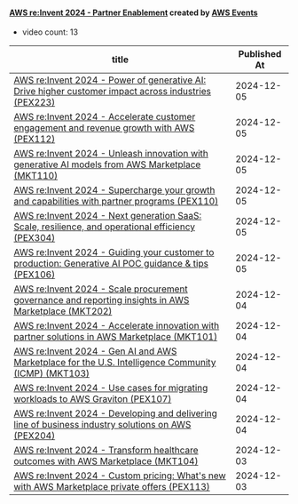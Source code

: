 

#### [AWS re:Invent 2024 - Partner Enablement](https://www.youtube.com/playlist?list=PL2yQDdvlhXf_4FI9Vv6iiez3zDQhP6RAJ) created by [AWS Events](https://www.youtube.com/channel/UCdoadna9HFHsxXWhafhNvKw)

* video count: 13 

| title                                                                                                                                               | Published At |
| --------------------------------------------------------------------------------------------------------------------------------------------------- | ------------ |
| [AWS re:Invent 2024 - Power of generative AI: Drive higher customer impact across industries (PEX223)](https://www.youtube.com/watch?v=B_WxQwECgOw) | 2024-12-05   |
| [AWS re:Invent 2024 - Accelerate customer engagement and revenue growth with AWS (PEX112)](https://www.youtube.com/watch?v=J1rOTk5SOCI)             | 2024-12-05   |
| [AWS re:Invent 2024 - Unleash innovation with generative AI models from AWS Marketplace (MKT110)](https://www.youtube.com/watch?v=Xd33PyQpIY8)      | 2024-12-05   |
| [AWS re:Invent 2024 - Supercharge your growth and capabilities with partner programs (PEX110)](https://www.youtube.com/watch?v=LZoyu9WbXIQ)         | 2024-12-05   |
| [AWS re:Invent 2024 - Next generation SaaS: Scale, resilience, and operational efficiency (PEX304)](https://www.youtube.com/watch?v=fCpRypG0N1M)    | 2024-12-05   |
| [AWS re:Invent 2024 - Guiding your customer to production: Generative AI POC guidance & tips (PEX106)](https://www.youtube.com/watch?v=a4Kc6vq4VBA) | 2024-12-05   |
| [AWS re:Invent 2024 - Scale procurement governance and reporting insights in AWS Marketplace (MKT202)](https://www.youtube.com/watch?v=ShYtHj9jhE4) | 2024-12-04   |
| [AWS re:Invent 2024 - Accelerate innovation with partner solutions in AWS Marketplace (MKT101)](https://www.youtube.com/watch?v=9w6l5mKi_iI)        | 2024-12-04   |
| [AWS re:Invent 2024 - Gen AI and AWS Marketplace for the U.S. Intelligence Community (ICMP) (MKT103)](https://www.youtube.com/watch?v=Cr2R6Wp_XdM)  | 2024-12-04   |
| [AWS re:Invent 2024 - Use cases for migrating workloads to AWS Graviton (PEX107)](https://www.youtube.com/watch?v=Xqcajm_enJA)                      | 2024-12-04   |
| [AWS re:Invent 2024 - Developing and delivering line of business industry solutions on AWS (PEX204)](https://www.youtube.com/watch?v=mVd4arbJXiE)   | 2024-12-04   |
| [AWS re:Invent 2024 - Transform healthcare outcomes with AWS Marketplace (MKT104)](https://www.youtube.com/watch?v=2hDDTQUrNLo)                     | 2024-12-03   |
| [AWS re:Invent 2024 - Custom pricing: What's new with AWS Marketplace private offers (PEX113)](https://www.youtube.com/watch?v=K-GonrtXvKA)         | 2024-12-03   |